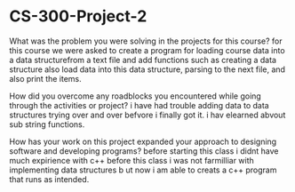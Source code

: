 # CS-300-Project-2
What was the problem you were solving in the projects for this course?
for this course we were asked to create a program for loading course data into a data structurefrom a text file and add functions such as creating a data structure also load data into this data structure, parsing to the next file, and also print the items.

 How did you overcome any roadblocks you encountered while going through the activities or project?
 i have had trouble adding data to data structures trying over and over befvore i finally got it. i hav elearned abvout sub string functions.

  How has your work on this project expanded your approach to designing software and developing programs?
  before starting this class i didnt have much expirience with c++
 before this class i was not farmilliar with implementing data structures b ut now i am able to creats a c++ program that runs as intended.
